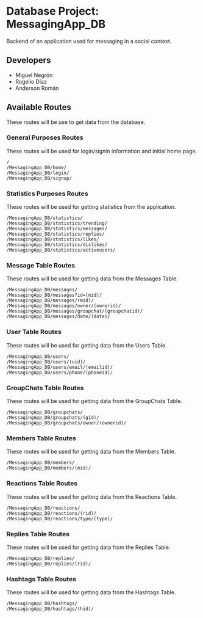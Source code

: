 # Database Project: MessagingApp_DB

Backend of an application used for messaging in a social context.

## Developers
* Miguel Negrón
* Rogelio Díaz
* Anderson Román

## Available Routes
These routes will be use to get data from the database.

### General Purposes Routes
These routes will be used for login/signin information and initial home page.
```
/
/MessagingApp_DB/home/
/MessagingApp_DB/login/
/MessagingApp_DB/signup/
```

### Statistics Purposes Routes
These routes will be used for getting statistics from the application.
```
/MessagingApp_DB/statistics/
/MessagingApp_DB/statistics/trending/
/MessagingApp_DB/statistics/messages/
/MessagingApp_DB/statistics/replies/
/MessagingApp_DB/statistics/likes/
/MessagingApp_DB/statistics/dislikes/
/MessagingApp_DB/statistics/activeusers/
```

### Message Table Routes
These routes will be used for getting data from the Messages Table.
```
/MessagingApp_DB/messages/
/MessagingApp_DB/messages?id=(mid)/
/MessagingApp_DB/messages/(mid)/
/MessagingApp_DB/messages/owner/(ownerid)/
/MessagingApp_DB/messages/groupchat/(groupchatid)/
/MessagingApp_DB/messages/date/(date)/
```

### User Table Routes
These routes will be used for getting data from the Users Table.
```
/MessagingApp_DB/users/
/MessagingApp_DB/users/(uid)/
/MessagingApp_DB/users/email/(emailid)/
/MessagingApp_DB/users/phone/(phoneid)/
```

### GroupChats Table Routes
These routes will be used for getting data from the GroupChats Table.
```
/MessagingApp_DB/groupchats/
/MessagingApp_DB/groupchats/(gid)/
/MessagingApp_DB/groupchats/owner/(ownerid)/
```

### Members Table Routes
These routes will be used for getting data from the Members Table.
```
/MessagingApp_DB/members/
/MessagingApp_DB/members/(mid)/
```

### Reactions Table Routes
These routes will be used for getting data from the Reactions Table.
```
/MessagingApp_DB/reactions/
/MessagingApp_DB/reactions/(rid)/
/MessagingApp_DB/reactions/type/(type)/
```

### Replies Table Routes
These routes will be used for getting data from the Replies Table.
```
/MessagingApp_DB/replies/
/MessagingApp_DB/replies/(rid)/
```

### Hashtags Table Routes
These routes will be used for getting data from the Hashtags Table.
```
/MessagingApp_DB/hashtags/
/MessagingApp_DB/hashtags/(hid)/
```


